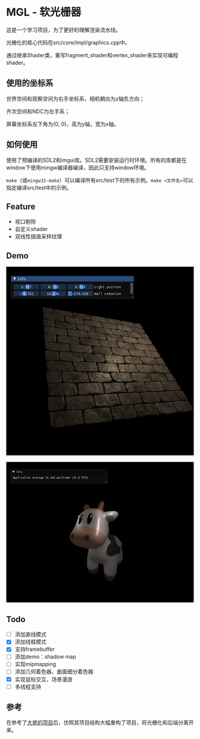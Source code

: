# MGL - 软光栅器

这是一个学习项目，为了更好的理解渲染流水线。

光栅化的核心代码在src/core/impl/graphics.cpp中。

通过继承Shader类，重写fragment_shader和vertex_shader来实现可编程shader。

## 使用的坐标系

世界空间和观察空间为右手坐标系，相机朝向为z轴负方向；

齐次空间和NDC为左手系；

屏幕坐标系左下角为(0, 0)，高为y轴，宽为x轴。

## 如何使用

使用了预编译的SDL2和imgui库。SDL2需要安装运行时环境。所有的库都是在window下使用mingw编译器编译，因此只支持window环境。

`make`（或`mingw32-make`）可以编译所有src/test下的所有示例。`make <文件名>`可以指定编译src/test中的示例。

## Feature

+ 视口剔除
+ 自定义shader
+ 双线性插值采样纹理

## Demo

![image-20220829232928062](doc/pic/brickwall.png)

![image-20220829232937179](doc/pic/cow.png)

## Todo

- [ ] 添加直线模式
- [x] 添加线框模式
- [x] 支持framebuffer
- [ ] 添加demo：shadow map
- [ ] 实现mipmapping
- [ ] 添加几何着色器、曲面细分着色器
- [x] 实现鼠标交互，场景漫游
- [ ] 多线程支持

## 参考

在参考了[大佬的项目](https://github.com/zauonlok/renderer.git)后，仿照其项目结构大幅重构了项目，将光栅化和后端分离开来。
